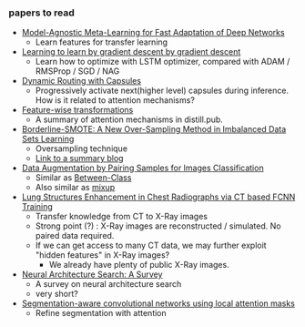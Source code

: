 ### papers to read
- [Model-Agnostic Meta-Learning for Fast Adaptation of Deep Networks](https://arxiv.org/abs/1703.03400)
  - Learn features for transfer learning
- [Learning to learn by gradient descent by gradient descent](https://arxiv.org/abs/1606.04474)
  - Learn how to optimize with LSTM optimizer, compared with ADAM / RMSProp / SGD / NAG
- [Dynamic Routing with Capsules](https://arxiv.org/abs/1710.09829)
  - Progressively activate next(higher level) capsules during inference. How is it related to attention mechanisms?
- [Feature-wise transformations](https://distill.pub/2018/feature-wise-transformations/)
  - A summary of attention mechanisms in distill.pub.
- [Borderline-SMOTE: A New Over-Sampling Method in Imbalanced Data Sets Learning](https://sci2s.ugr.es/keel/keel-dataset/pdfs/2005-Han-LNCS.pdf)
  - Oversampling technique
  - [Link to a summary blog](https://m.blog.naver.com/hist0134/221203617391)
- [Data Augmentation by Pairing Samples for Images Classification](https://openreview.net/pdf?id=SJn0sLgRb)
  - Similar as [Between-Class](http://openaccess.thecvf.com/content_cvpr_2018/html/Tokozume_Between-Class_Learning_for_CVPR_2018_paper.html)
  - Also similar as [mixup](https://arxiv.org/pdf/1710.09412.pdf)
- [Lung Structures Enhancement in Chest Radiographs via CT based FCNN Training](https://arxiv.org/pdf/1810.05989.pdf)
  - Transfer knowledge from CT to X-Ray images
  - Strong point (?) : X-Ray images are reconstructed / simulated. No paired data required.
  - If we can get access to many CT data, we may further exploit "hidden features" in X-Ray images?
    - We already have plenty of public X-Ray images.
- [Neural Architecture Search: A Survey](https://arxiv.org/pdf/1808.05377.pdf)
  - A survey on neural architecture search
  - very short?
- [Segmentation-aware convolutional networks using local attention masks](https://arxiv.org/abs/1708.04607)
  - Refine segmentation with attention
